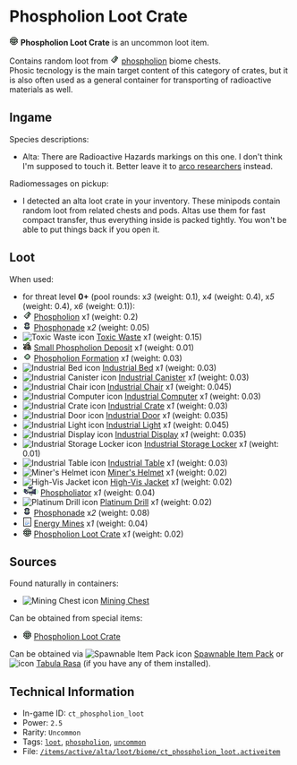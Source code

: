 # Phospholion Loot Crate

<img src="https://raw.githubusercontent.com/Ceterai/Enternia/main/items/active/alta/loot/biome/ct_phospholion_loot.png" alt="Phospholion Loot Crate icon" loading="lazy" height="16px" width="auto" /> **Phospholion Loot Crate** is an uncommon loot item.

Contains random loot from <img src="https://raw.githubusercontent.com/Ceterai/Enternia/main/items/generic/crafting/ct_phospholion.png" alt="Phospholion icon" loading="lazy" height="16px" width="auto" /> [phospholion](https://ceterai.github.io/MyEnternia/Wiki/Phospholion) biome chests.  
Phosic tecnology is the main target content of this category of crates, but it is also often used as a general container for transporting of radioactive materials as well.

## Ingame

Species descriptions:

- Alta: There are Radioactive Hazards markings on this one. I don't think I'm supposed to touch it. Better leave it to [arco researchers](https://ceterai.github.io/MyEnternia/Wiki/A.R.C.O.Researcher) instead.

Radiomessages on pickup:

- I detected an alta loot crate in your inventory. These minipods contain random loot from related chests and pods. Altas use them for fast compact transfer, thus everything inside is packed tightly. You won't be able to put things back if you open it.

## Loot

When used:

- for threat level **0+** (pool rounds: x*3* (weight: 0.1), x*4* (weight: 0.4), x*5* (weight: 0.4), x*6* (weight: 0.1)):
- <img src="https://raw.githubusercontent.com/Ceterai/Enternia/main/items/generic/crafting/ct_phospholion.png" alt="Phospholion icon" loading="lazy" height="16px" width="auto" /> [Phospholion](https://ceterai.github.io/MyEnternia/Wiki/Phospholion) x*1* (weight: 0.2)
- <img src="https://raw.githubusercontent.com/Ceterai/Enternia/main/items/throwables/ct_phosphonade.png" alt="Phosphonade icon" loading="lazy" height="16px" width="auto" /> [Phosphonade](https://ceterai.github.io/MyEnternia/Wiki/Phosphonade) x*2* (weight: 0.05)
- <img src="https://starbounder.org/mediawiki/images/9/94/Toxic_Waste.png" alt="Toxic Waste icon" loading="lazy" height="13px" width="12px" /> [Toxic Waste](https://starbounder.org/Toxic_Waste) x*1* (weight: 0.15)
- <img src="https://raw.githubusercontent.com/Ceterai/Enternia/main/objects/biome/alterash_prime/phospholion/ct_phospholion_deposits/ct_phospholion_deposit1/icon.png" alt="Small Phospholion Deposit icon" loading="lazy" height="16px" width="auto" /> [Small Phospholion Deposit](https://ceterai.github.io/MyEnternia/Wiki/SmallPhospholionDeposit) x*1* (weight: 0.01)
- <img src="https://raw.githubusercontent.com/Ceterai/Enternia/main/objects/biome/alterash_prime/phospholion/ct_phospholion_formation/icon.png" alt="Phospholion Formation icon" loading="lazy" height="16px" width="auto" /> [Phospholion Formation](https://ceterai.github.io/MyEnternia/Wiki/PhospholionFormation) x*1* (weight: 0.03)
- <img src="https://starbounder.org/mediawiki/images/8/82/Industrial_Bed.png" alt="Industrial Bed icon" loading="lazy" height="10px" width="28px" /> [Industrial Bed](https://starbounder.org/Industrial_Bed) x*1* (weight: 0.03)
- <img src="https://starbounder.org/mediawiki/images/1/1a/Industrial_Canister.png" alt="Industrial Canister icon" loading="lazy" height="12px" width="6px" /> [Industrial Canister](https://starbounder.org/Industrial_Canister) x*1* (weight: 0.03)
- <img src="https://starbounder.org/mediawiki/images/c/c4/Industrial_Chair.png" alt="Industrial Chair icon" loading="lazy" height="10px" width="6px" /> [Industrial Chair](https://starbounder.org/Industrial_Chair) x*1* (weight: 0.045)
- <img src="https://starbounder.org/mediawiki/images/d/d6/Industrial_Computer.gif" alt="Industrial Computer icon" loading="lazy" height="12px" width="12px" /> [Industrial Computer](https://starbounder.org/Industrial_Computer) x*1* (weight: 0.03)
- <img src="https://starbounder.org/mediawiki/images/0/07/Industrial_Crate.png" alt="Industrial Crate icon" loading="lazy" height="12px" width="15px" /> [Industrial Crate](https://starbounder.org/Industrial_Crate) x*1* (weight: 0.03)
- <img src="https://starbounder.org/mediawiki/images/a/ac/Industrial_Door.png" alt="Industrial Door icon" loading="lazy" height="15px" width="6px" /> [Industrial Door](https://starbounder.org/Industrial_Door) x*1* (weight: 0.035)
- <img src="https://starbounder.org/mediawiki/images/e/ec/Industrial_Light.png" alt="Industrial Light icon" loading="lazy" height="6px" width="12px" /> [Industrial Light](https://starbounder.org/Industrial_Light) x*1* (weight: 0.045)
- <img src="https://starbounder.org/mediawiki/images/b/b8/Industrial_Display.gif" alt="Industrial Display icon" loading="lazy" height="12px" width="21px" /> [Industrial Display](https://starbounder.org/Industrial_Display) x*1* (weight: 0.035)
- <img src="https://starbounder.org/mediawiki/images/6/61/Industrial_Storage_Locker.png" alt="Industrial Storage Locker icon" loading="lazy" height="9px" width="12px" /> [Industrial Storage Locker](https://starbounder.org/Industrial_Storage_Locker) x*1* (weight: 0.01)
- <img src="https://starbounder.org/mediawiki/images/b/b6/Industrial_Table.png" alt="Industrial Table icon" loading="lazy" height="12px" width="24px" /> [Industrial Table](https://starbounder.org/Industrial_Table) x*1* (weight: 0.03)
- <img src="https://starbounder.org/mediawiki/images/3/3b/Miner%27s_Helmet_Icon.png" alt="Miner's Helmet icon" loading="lazy" height="16px" width="16px" /> [Miner's Helmet](https://starbounder.org/Miner%27s_Helmet) x*1* (weight: 0.02)
- <img src="https://starbounder.org/mediawiki/images/3/32/High-Vis_Jacket_Icon.png" alt="High-Vis Jacket icon" loading="lazy" height="16px" width="16px" /> [High-Vis Jacket](https://starbounder.org/High-Vis_Jacket) x*1* (weight: 0.02)
- <img src="https://raw.githubusercontent.com/Ceterai/Enternia/main/items/active/weapons/ranged/alta/cannon/ct_phospholiator.png" alt="Phospholiator icon" loading="lazy" height="16px" width="auto" /> [Phospholiator](https://ceterai.github.io/MyEnternia/Wiki/Phospholiator) x*1* (weight: 0.04)
- <img src="https://starbounder.org/mediawiki/images/6/67/Platinum_Drill.png" alt="Platinum Drill icon" loading="lazy" height="11.25px" width="24px" /> [Platinum Drill](https://starbounder.org/Platinum_Drill) x*1* (weight: 0.02)
- <img src="https://raw.githubusercontent.com/Ceterai/Enternia/main/items/throwables/ct_phosphonade.png" alt="Phosphonade icon" loading="lazy" height="16px" width="auto" /> [Phosphonade](https://ceterai.github.io/MyEnternia/Wiki/Phosphonade) x*2* (weight: 0.08)
- <img src="https://raw.githubusercontent.com/Ceterai/Enternia/main/codex/alta/paper/short.png" alt="Energy Mines icon" loading="lazy" height="16px" width="auto" /> [Energy Mines](https://ceterai.github.io/MyEnternia/Wiki/EnergyMines) x*1* (weight: 0.04)
- <img src="https://raw.githubusercontent.com/Ceterai/Enternia/main/items/active/alta/loot/biome/ct_phospholion_loot.png" alt="Phospholion Loot Crate icon" loading="lazy" height="16px" width="auto" /> [Phospholion Loot Crate](https://ceterai.github.io/MyEnternia/Wiki/PhospholionLootCrate) x*1* (weight: 0.02)

## Sources

Found naturally in containers:

- <img src="https://starbounder.org/mediawiki/images/4/4f/Mining_Chest.png" alt="Mining Chest icon" loading="lazy" height="12px" width="18px" /> [Mining Chest](https://starbounder.org/Mining_Chest)

Can be obtained from special items:

- <img src="https://raw.githubusercontent.com/Ceterai/Enternia/main/items/active/alta/loot/biome/ct_phospholion_loot.png" alt="Phospholion Loot Crate icon" loading="lazy" height="16px" width="auto" /> [Phospholion Loot Crate](https://ceterai.github.io/MyEnternia/Wiki/PhospholionLootCrate)

Can be obtained via <img src="https://raw.githubusercontent.com/Silverfeelin/Starbound-SpawnableItemPack/master/interface/sip/iconSmall.png" alt="Spawnable Item Pack icon" width="18" height="14"/> [Spawnable Item Pack](https://steamcommunity.com/sharedfiles/filedetails/?id=733665104) or <img src="https://steamuserimages-a.akamaihd.net/ugc/263843960696222713/3EC9A7C005541F7D577EBCB8C5736B4EFC9973D6/" alt="icon" width="8" height="12"/> [Tabula Rasa](https://community.playstarbound.com/resources/the-tabula-rasa.3222/) (if you have any of them installed).

## Technical Information

- In-game ID: `ct_phospholion_loot`
- Power: `2.5`
- Rarity: `Uncommon`
- Tags: [`loot`](https://ceterai.github.io/MyEnternia/Wiki/Tags/Loot), [`phospholion`](https://ceterai.github.io/MyEnternia/Wiki/Tags/Phospholion), [`uncommon`](https://ceterai.github.io/MyEnternia/Wiki/Tags/Uncommon)
- File: [`/items/active/alta/loot/biome/ct_phospholion_loot.activeitem`](https://github.com/Ceterai/Enternia/blob/main/items/active/alta/loot/biome/ct_phospholion_loot.activeitem)
